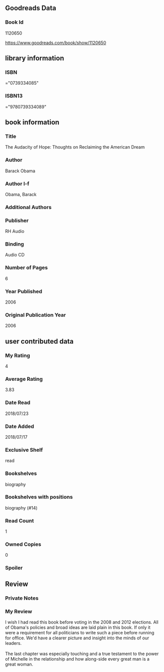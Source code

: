 <!-- This template shows how to bulk convert all columns of data into one markdown file -->
<!-- caveat: KeyError if there's a mismatch. Empty values output nothing -->

## Goodreads Data

### Book Id 

1120650

https://www.goodreads.com/book/show/1120650

## library information

### ISBN 
="0739334085"

### ISBN13 
="9780739334089"

## book information

### Title
The Audacity of Hope: Thoughts on Reclaiming the American Dream

### Author 
Barack Obama

### Author l-f 
Obama, Barack

### Additional Authors


### Publisher 
RH Audio

### Binding
Audio CD

### Number of Pages
6

### Year Published
2006

### Original Publication Year 
2006

## user contributed data

### My Rating
4

### Average Rating
3.83

### Date Read
2018/07/23

### Date Added
2018/07/17

### Exclusive Shelf
read

### Bookshelves
biography

### Bookshelves with positions
biography (#14)

### Read Count
1

### Owned Copies
0

### Spoiler 


## Review

### Private Notes


### My Review
I wish I had read this book before voting in the 2008 and 2012 elections. All of Obama's policies and broad ideas are laid plain in this book. If only it were a requirement for all politicians to write such a piece before running for office. We'd have a clearer picture and insight into the minds of our leaders.<br/><br/>The last chapter was especially touching and a true testament to the power of Michelle in the relationship and how along-side every great man is a great woman.